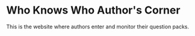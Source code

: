 # Who Knows Who Author's Corner

This is the website where authors enter and monitor their question packs.
